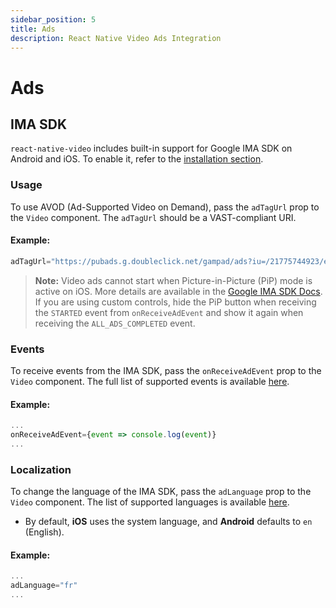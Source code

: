```yaml
---
sidebar_position: 5
title: Ads
description: React Native Video Ads Integration
---
```

# Ads

## IMA SDK

`react-native-video` includes built-in support for Google IMA SDK on Android and iOS. To enable it, refer to the [installation section](/docs/installation).

### Usage

To use AVOD (Ad-Supported Video on Demand), pass the `adTagUrl` prop to the `Video` component. The `adTagUrl` should be a VAST-compliant URI.

#### Example:

```jsx
adTagUrl="https://pubads.g.doubleclick.net/gampad/ads?iu=/21775744923/external/vmap_ad_samples&sz=640x480&cust_params=sample_ar%3Dpremidpostoptimizedpodbumper&ciu_szs=300x250&gdfp_req=1&ad_rule=1&output=vmap&unviewed_position_start=1&env=vp&impl=s&cmsid=496&vid=short_onecue&correlator="
```

> **Note:** Video ads cannot start when Picture-in-Picture (PiP) mode is active on iOS. More details are available in the [Google IMA SDK Docs](https://developers.google.com/interactive-media-ads/docs/sdks/ios/client-side/picture_in_picture?hl=en#starting_ads). If you are using custom controls, hide the PiP button when receiving the `STARTED` event from `onReceiveAdEvent` and show it again when receiving the `ALL_ADS_COMPLETED` event.

### Events

To receive events from the IMA SDK, pass the `onReceiveAdEvent` prop to the `Video` component. The full list of supported events is available [here](https://github.com/TheWidlarzGroup/react-native-video/blob/master/src/types/Ads.ts).

#### Example:

```jsx
...
onReceiveAdEvent={event => console.log(event)}
...
```

### Localization

To change the language of the IMA SDK, pass the `adLanguage` prop to the `Video` component. The list of supported languages is available [here](https://developers.google.com/interactive-media-ads/docs/sdks/android/client-side/localization#locale-codes).

- By default, **iOS** uses the system language, and **Android** defaults to `en` (English).

#### Example:

```jsx
...
adLanguage="fr"
...
```
